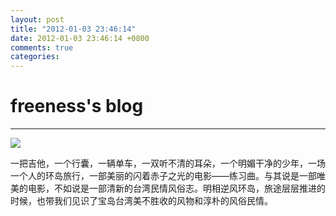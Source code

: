 ```yaml
---
layout: post
title: "2012-01-03 23:46:14"
date: 2012-01-03 23:46:14 +0800
comments: true
categories: 
---
```


# freeness's blog

----------

![](http://okqmqrbgo.bkt.clouddn.com/201201032346141.jpg)

>
一把吉他，一个行囊，一辆单车，一双听不清的耳朵，一个明媚干净的少年，一场一个人的环岛旅行，一部美丽的闪着赤子之光的电影——练习曲。与其说是一部唯美的电影，不如说是一部清新的台湾民情风俗志。明相逆风环岛，旅途层层推进的时候，也带我们见识了宝岛台湾美不胜收的风物和淳朴的风俗民情。